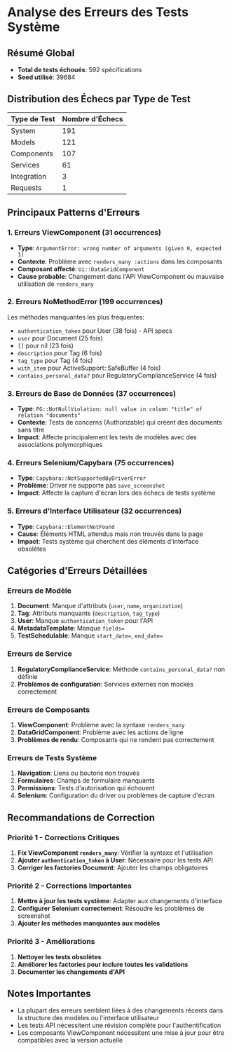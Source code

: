 # Analyse des Erreurs des Tests Système

## Résumé Global
- **Total de tests échoués**: 592 spécifications
- **Seed utilisé**: 39684

## Distribution des Échecs par Type de Test

| Type de Test | Nombre d'Échecs |
|--------------|-----------------|
| System       | 191             |
| Models       | 121             |
| Components   | 107             |
| Services     | 61              |
| Integration  | 3               |
| Requests     | 1               |

## Principaux Patterns d'Erreurs

### 1. **Erreurs ViewComponent** (31 occurrences)
- **Type**: `ArgumentError: wrong number of arguments (given 0, expected 1)`
- **Contexte**: Problème avec `renders_many :actions` dans les composants
- **Composant affecté**: `Ui::DataGridComponent`
- **Cause probable**: Changement dans l'API ViewComponent ou mauvaise utilisation de `renders_many`

### 2. **Erreurs NoMethodError** (199 occurrences)
Les méthodes manquantes les plus fréquentes:
- `authentication_token` pour User (38 fois) - API specs
- `user` pour Document (25 fois)
- `[]` pour nil (23 fois)
- `description` pour Tag (6 fois)
- `tag_type` pour Tag (4 fois)
- `with_item` pour ActiveSupport::SafeBuffer (4 fois)
- `contains_personal_data?` pour RegulatoryComplianceService (4 fois)

### 3. **Erreurs de Base de Données** (37 occurrences)
- **Type**: `PG::NotNullViolation: null value in column "title" of relation "documents"`
- **Contexte**: Tests de concerns (Authorizable) qui créent des documents sans titre
- **Impact**: Affecte principalement les tests de modèles avec des associations polymorphiques

### 4. **Erreurs Selenium/Capybara** (75 occurrences)
- **Type**: `Capybara::NotSupportedByDriverError`
- **Problème**: Driver ne supporte pas `save_screenshot`
- **Impact**: Affecte la capture d'écran lors des échecs de tests système

### 5. **Erreurs d'Interface Utilisateur** (32 occurrences)
- **Type**: `Capybara::ElementNotFound`
- **Cause**: Éléments HTML attendus mais non trouvés dans la page
- **Impact**: Tests système qui cherchent des éléments d'interface obsolètes

## Catégories d'Erreurs Détaillées

### Erreurs de Modèle
1. **Document**: Manque d'attributs (`user`, `name`, `organization`)
2. **Tag**: Attributs manquants (`description`, `tag_type`)
3. **User**: Manque `authentication_token` pour l'API
4. **MetadataTemplate**: Manque `fields=`
5. **TestSchedulable**: Manque `start_date=`, `end_date=`

### Erreurs de Service
1. **RegulatoryComplianceService**: Méthode `contains_personal_data?` non définie
2. **Problèmes de configuration**: Services externes non mockés correctement

### Erreurs de Composants
1. **ViewComponent**: Problème avec la syntaxe `renders_many`
2. **DataGridComponent**: Problème avec les actions de ligne
3. **Problèmes de rendu**: Composants qui ne rendent pas correctement

### Erreurs de Tests Système
1. **Navigation**: Liens ou boutons non trouvés
2. **Formulaires**: Champs de formulaire manquants
3. **Permissions**: Tests d'autorisation qui échouent
4. **Selenium**: Configuration du driver ou problèmes de capture d'écran

## Recommandations de Correction

### Priorité 1 - Corrections Critiques
1. **Fix ViewComponent `renders_many`**: Vérifier la syntaxe et l'utilisation
2. **Ajouter `authentication_token` à User**: Nécessaire pour les tests API
3. **Corriger les factories Document**: Ajouter les champs obligatoires

### Priorité 2 - Corrections Importantes
1. **Mettre à jour les tests système**: Adapter aux changements d'interface
2. **Configurer Selenium correctement**: Résoudre les problèmes de screenshot
3. **Ajouter les méthodes manquantes aux modèles**

### Priorité 3 - Améliorations
1. **Nettoyer les tests obsolètes**
2. **Améliorer les factories pour inclure toutes les validations**
3. **Documenter les changements d'API**

## Notes Importantes

- La plupart des erreurs semblent liées à des changements récents dans la structure des modèles ou l'interface utilisateur
- Les tests API nécessitent une révision complète pour l'authentification
- Les composants ViewComponent nécessitent une mise à jour pour être compatibles avec la version actuelle